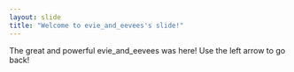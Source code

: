 ```yaml
---
layout: slide
title: "Welcome to evie_and_eevees's slide!"
---
```

The great and powerful evie_and_eevees was here!
Use the left arrow to go back!
